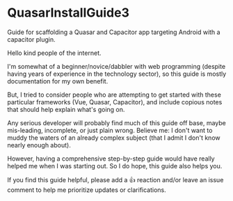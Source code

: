 # QuasarInstallGuide3
Guide for scaffolding a Quasar and Capacitor app targeting Android with a capacitor plugin.

Hello kind people of the internet.  

I'm somewhat of a beginner/novice/dabbler with web programming (despite having years of experience in the technology sector), so this guide is mostly documentation for my own benefit.  

But, I tried to consider people who are attempting to get started with these particular frameworks (Vue, Quasar, Capacitor), and include copious notes that should help explain what's going on. 

Any serious developer will probably find much of this guide off base, maybe mis-leading, incomplete, or just plain wrong.  Believe me: I don't want to muddy the waters of an already complex subject (that I admit I don't know nearly enough about). 

However, having a comprehensive step-by-step guide would have really helped me when I was starting out.  So I do hope, this guide also helps you.

If you find this guide helpful, please add a 👍 reaction and/or leave an issue comment to help me prioritize updates or clarifications.

